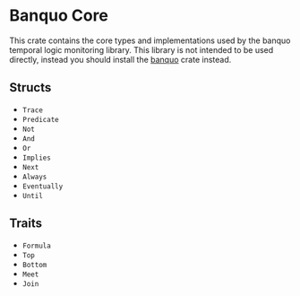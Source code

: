 # Banquo Core

This crate contains the core types and implementations used by the banquo temporal logic monitoring
library. This library is not intended to be used directly, instead you should install the
[banquo](https://crates.io/banquo) crate instead.

## Structs

  - `Trace`
  - `Predicate`
  - `Not`
  - `And`
  - `Or`
  - `Implies`
  - `Next`
  - `Always`
  - `Eventually`
  - `Until`

## Traits

  - `Formula`
  - `Top`
  - `Bottom`
  - `Meet`
  - `Join`

